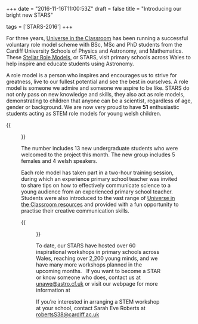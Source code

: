+++
date = "2016-11-16T11:00:53Z"
draft = false
title = "Introducing our bright new STARS"

tags = ['STARS-2016']
+++

For three years, [Universe in the Classroom](/about) has been running a successful voluntary role model scheme with BSc, MSc and PhD students from the Cardiff University Schools of Physics and Astronomy, and Mathematics. These [Stellar Role Models](/stars), or STARS, visit primary schools across Wales to help inspire and educate students using Astronomy.

A role model is a person who inspires and encourages us to strive for greatness, live to our fullest potential and see the best in ourselves. A role model is someone we admire and someone we aspire to be like. STARS do not only pass on new knowledge and skills, they also act as role models, demonstrating to children that anyone can be a scientist, regardless of age, gender or background. We are now very proud to have **51** enthusiastic students acting as STEM role models for young welsh children. 

 {{<figure src="/images/stars-train-2016.jpg" title="Students practise their communication skills during Space Scoop Storytelling at STARS meeting" >}}

The number includes 13 new undergraduate students who were welcomed to the project this month. The new group includes 5 females and 4 welsh speakers.

Each role model has taken part in a two-hour training session, during which an experience primary school teacher was invited to share tips on how to effectively communicate science to a young audience from an experienced primary school teacher. Students were also introduced to the vast range of [Universe in the Classroom resources](/resources) and provided with a fun opportunity to practise their creative communication skills.

 {{<figure src="/images/glyngaer-STAR.jpg" title="A STAR teaches children at Glyn Gaer primary school about black holes," >}}

To date, our STARS have hosted over 60 inspirational workshops in primary schools across Wales, reaching over 2,200 young minds, and we have many more workshops planned in the upcoming months.
 
If you want to become a STAR or know someone who does, contact us at [unawe@astro.cf.uk](mailto:unawe@astro.cf.uk) or visit our webpage for more information at  

If you’re interested in arranging a STEM workshop at your school, contact Sarah Eve Roberts at [robertsS38@cardiff.ac.uk](mailto:robertsS38@cardiff.ac.uk)

